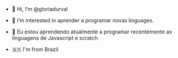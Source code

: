 - 👋 Hi, I’m @gloriadurval
- 👀 I’m interested in aprender a programar novas linguages.
- 🌱 Eu estou aprendendo atualmente a programar recentemente as linguagens de
 Javascript e scratch

- 🇧🇷 I'm from Brazil
<!---
gloriadurval/gloriadurval is a ✨ special ✨ repository because its `README.md` (this file) appears on your GitHub profile.
You can click the Preview link to take a look at your changes.
--->
